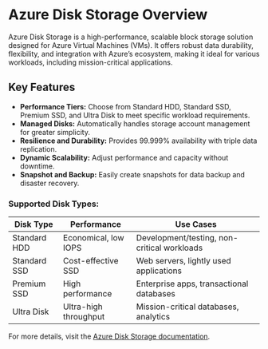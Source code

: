 # Azure Disk Storage Overview

Azure Disk Storage is a high-performance, scalable block storage solution designed for Azure Virtual Machines (VMs). It offers robust data durability, flexibility, and integration with Azure’s ecosystem, making it ideal for various workloads, including mission-critical applications.

## Key Features
- **Performance Tiers:** Choose from Standard HDD, Standard SSD, Premium SSD, and Ultra Disk to meet specific workload requirements.
- **Managed Disks:** Automatically handles storage account management for greater simplicity.
- **Resilience and Durability:** Provides 99.999% availability with triple data replication.
- **Dynamic Scalability:** Adjust performance and capacity without downtime.
- **Snapshot and Backup:** Easily create snapshots for data backup and disaster recovery.

### Supported Disk Types:
| **Disk Type**       | **Performance**           | **Use Cases**                                                                 |
|----------------------|---------------------------|-------------------------------------------------------------------------------|
| Standard HDD         | Economical, low IOPS     | Development/testing, non-critical workloads                                  |
| Standard SSD         | Cost-effective SSD       | Web servers, lightly used applications                                      |
| Premium SSD          | High performance         | Enterprise apps, transactional databases                                    |
| Ultra Disk           | Ultra-high throughput    | Mission-critical databases, analytics                                       |

For more details, visit the [Azure Disk Storage documentation](https://learn.microsoft.com/azure/virtual-machines/managed-disks-overview?WT.mc_id=%3Fwt.mc_id%3Dstudentamb_260352).

